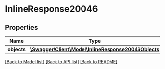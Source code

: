# InlineResponse20046

## Properties
Name | Type | Description | Notes
------------ | ------------- | ------------- | -------------
**objects** | [**\Swagger\Client\Model\InlineResponse20046Objects**](InlineResponse20046Objects.md) |  | [optional] 

[[Back to Model list]](../../README.md#documentation-for-models) [[Back to API list]](../../README.md#documentation-for-api-endpoints) [[Back to README]](../../README.md)

